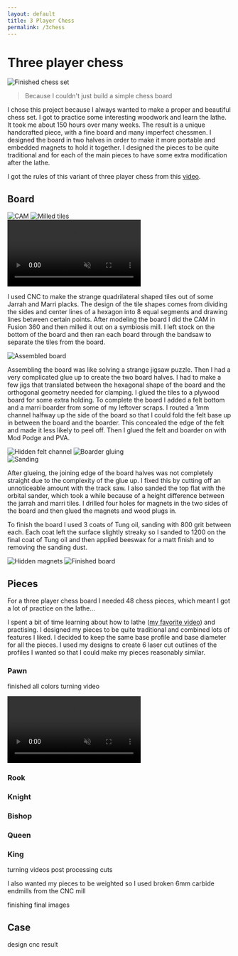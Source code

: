 ```yaml
---
layout: default
title: 3 Player Chess
permalink: /3chess
---
```


# Three player chess 
<div class="clearfix">
    <img alt="Finished chess set" src="/sebsite/images/3_final_set.jpg" class="rightfloat">
    <blockquote>Because I couldn't just build a simple chess board</blockquote>
    <p>I chose this project because I always wanted to make a proper and beautiful chess set. I got to practice some interesting woodwork and learn the lathe. It took me about 150 hours over many weeks. The result is a unique handcrafted piece, with a fine board and many imperfect chessmen. I designed the board in two halves in order to make it more portable and embedded magnets to hold it together. I designed the pieces to be quite traditional and for each of the main pieces to have some extra modification after the lathe. </p>
    <p>I got the rules of this variant of three player chess from this <a href="https://www.youtube.com/watch?v=NMLVaFImzVs" target="_blank">video</a>.</p>
</div>


## Board
<div class="gallery2">
    <img alt="CAM" src="/sebsite/images/3_cam.jpg" class="gallery__img">
    <img alt="Milled tiles" src="/sebsite/images/3_milled.jpg" class="gallery__img">
</div>

<div class="clearfix">
    <video autoplay loop muted playsinline src="/sebsite/images/3_milling.mp4" class="rightfloat"></video> 
    <p>I used CNC to make the strange quadrilateral shaped tiles out of some Jarrah and Marri placks. The design of the tile shapes comes from dividing the sides and center lines of a hexagon into 8 equal segments and drawing lines between certain points. After modeling the board I did the CAM in Fusion 360 and then milled it out on a symbiosis mill. I left stock on the bottom of the board and then ran each board through the bandsaw to separate the tiles from the board.</p>
</div>

 




<div class="clearfix">
    <img alt="Assembled board" src="/sebsite/images/3_assembled.jpg" class="rightfloat">
    <p>Assembling the board was like solving a strange jigsaw puzzle. Then I had a very complicated glue up to create the two board halves. I had to make a few jigs that translated between the hexagonal shape of the board and the orthogonal geometry needed for clamping. I glued the tiles to a plywood board for some extra holding. To complete the board I added a felt bottom and a marri boarder from some of my leftover scraps. I routed a 1mm channel halfway up the side of the board so that I could fold the felt base up in between the board and the boarder. This concealed the edge of the felt and made it less likely to peel off. Then I glued the felt and boarder on with Mod Podge and PVA.</p>
</div>

<div class="gallery2">
    <img alt="Hidden felt channel" src="/sebsite/images/3_felt_boarder.jpg" class="gallery__img">
    <img alt="Boarder gluing" src="/sebsite/images/3_boarder.jpg" class="gallery__img">
</div>

<div class="clearfix">
    <img alt="Sanding" src="/sebsite/images/3_sanding.jpg" class="rightfloat">
    <p>After glueing, the joining edge of the board halves was not completely straight due to the complexity of the glue up. I fixed this by cutting off an unnoticeable amount with the track saw. I also sanded the top flat with the orbital sander, which took a while because of a height difference between the jarrah and marri tiles. I drilled four holes for magnets in the two sides of the board and then glued the magnets and wood plugs in. </p>
    <p>To finish the board I used 3 coats of Tung oil, sanding with 800 grit between each. Each coat left the surface slightly streaky so I sanded to 1200 on the final coat of Tung oil and then applied beeswax for a matt finish and to removing the sanding dust. </p>
</div>
<div class="gallery2">
    <img alt="Hidden magnets" src="/sebsite/images/3_magnets.jpg" class="gallery__img">
    <img alt="Finished board" src="/sebsite/images/3_final_board.jpg" class="gallery__img">
</div>


## Pieces 
For a three player chess board I needed 48 chess pieces, which meant I got a lot of practice on the lathe... 

I spent a bit of time learning about how to lathe (<a href="https://www.youtube.com/watch?v=KXzEjCorWO0" target="_blank">my favorite video</a>) and practising. 
I designed my pieces to be quite traditional and combined lots of features I liked. I decided to keep the same base profile and base diameter for all the pieces. I used my designs to create 6 laser cut outlines of the profiles I wanted so that I could make my pieces reasonably similar. 

### Pawn 
finished all colors
turning video 

<video autoplay loop muted playsinline controls src="/sebsite/images/3_pawn_turning.mp4" class="gallery__img"></video> 

### Rook

### Knight


### Bishop


### Queen


### King
turning 
    videos 
post processing cuts


I also wanted my pieces to be weighted so I used broken 6mm carbide endmills from the CNC mill 


finishing 
final images 


## Case
design 
cnc 
result 